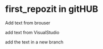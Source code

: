 # first_repozit in gitHUB

Add text from brouser

add text from VisualStudio

add the text in a new branch
